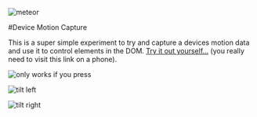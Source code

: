 ![meteor](http://photos2.meetupstatic.com/photos/event/2/0/d/2/global_421808402.jpeg)

#Device Motion Capture

This is a super simple experiment to try and capture a devices motion data and use it to control elements in the DOM. [Try it out yourself...](http://bmordan_motion.meteor.com) (you really need to visit this link on a phone).

![only works if you press](https://pbs.twimg.com/media/B3ClqJICAAAVFRu.jpg)

![tilt left](https://pbs.twimg.com/media/B3Clr8xCQAEUl7I.jpg)

![tilt right](https://pbs.twimg.com/media/B3Cltr_CAAABkKo.jpg)